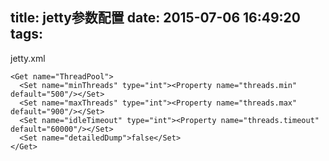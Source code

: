 title: jetty参数配置
date: 2015-07-06 16:49:20
tags:
---


jetty.xml

    <Get name="ThreadPool">
      <Set name="minThreads" type="int"><Property name="threads.min" default="500"/></Set>
      <Set name="maxThreads" type="int"><Property name="threads.max" default="900"/></Set>
      <Set name="idleTimeout" type="int"><Property name="threads.timeout" default="60000"/></Set>
      <Set name="detailedDump">false</Set>
    </Get>